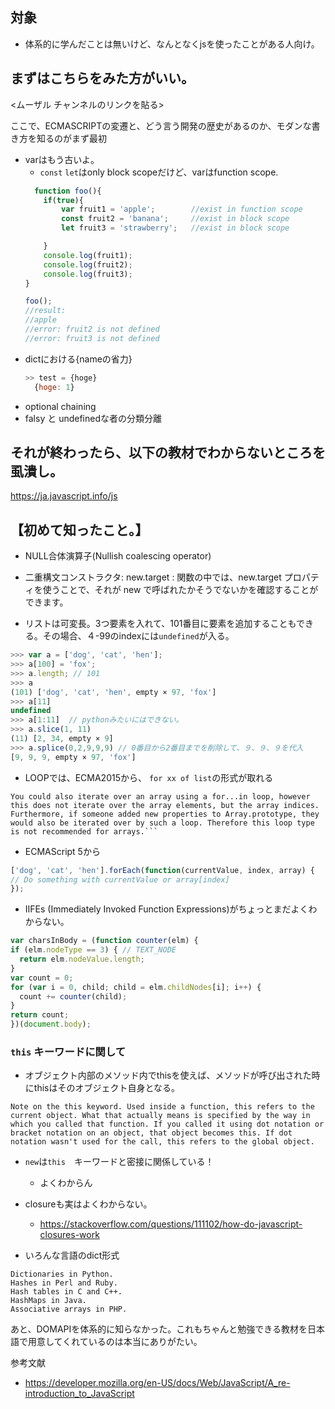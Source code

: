 

## 対象
- 体系的に学んだことは無いけど、なんとなくjsを使ったことがある人向け。


## まずはこちらをみた方がいい。
<ムーザル チャンネルのリンクを貼る>

ここで、ECMASCRIPTの変遷と、どう言う開発の歴史があるのか、モダンな書き方を知るのがまず最初

- varはもう古いよ。
  - `const` `let`はonly block scopeだけど、varはfunction scope.
  ```js
    function foo(){
      if(true){
          var fruit1 = 'apple';        //exist in function scope
          const fruit2 = 'banana';     //exist in block scope
          let fruit3 = 'strawberry';   //exist in block scope

      }
      console.log(fruit1);
      console.log(fruit2);
      console.log(fruit3);
  }

  foo();
  //result:
  //apple
  //error: fruit2 is not defined
  //error: fruit3 is not defined
  ```
- dictにおける{nameの省力}
  ```js
  >> test = {hoge}
    {hoge: 1}
  ```
- optional chaining
- falsy と undefinedな者の分類分離


## それが終わったら、以下の教材でわからないところを虱潰し。

https://ja.javascript.info/js

## 【初めて知ったこと。】

- NULL合体演算子(Nullish coalescing operator)
- 二重構文コンストラクタ: new.target : 関数の中では、new.target プロパティを使うことで、それが new で呼ばれたかそうでないかを確認することができます。

- リストは可変長。3つ要素を入れて、101番目に要素を追加することもできる。その場合、４-99のindexには`undefined`が入る。
```js
>>> var a = ['dog', 'cat', 'hen'];
>>> a[100] = 'fox';
>>> a.length; // 101
>>> a
(101) ['dog', 'cat', 'hen', empty × 97, 'fox']
>>> a[11]
undefined
>>> a[1:11]  // pythonみたいにはできない。
>>> a.slice(1, 11)
(11) [2, 34, empty × 9]
>>> a.splice(0,2,9,9,9) // 0番目から2番目までを削除して、９、９、９を代入
[9, 9, 9, empty × 97, 'fox']

```

- LOOPでは、ECMA2015から、
  `for xx of list`の形式が取れる

```
You could also iterate over an array using a for...in loop, however this does not iterate over the array elements, but the array indices. Furthermore, if someone added new properties to Array.prototype, they would also be iterated over by such a loop. Therefore this loop type is not recommended for arrays.```
```
  - ECMAScript 5から
  ```js
  ['dog', 'cat', 'hen'].forEach(function(currentValue, index, array) {
  // Do something with currentValue or array[index]
  });
  ```
  
-  IIFEs (Immediately Invoked Function Expressions)がちょっとまだよくわからない。
  ```js 
  var charsInBody = (function counter(elm) {
  if (elm.nodeType == 3) { // TEXT_NODE
    return elm.nodeValue.length;
  }
  var count = 0;
  for (var i = 0, child; child = elm.childNodes[i]; i++) {
    count += counter(child);
  }
  return count;
  })(document.body);
  ```
  
### `this` キーワードに関して
- オブジェクト内部のメソッド内でthisを使えば、メソッドが呼び出された時にthisはそのオブジェクト自身となる。

```
Note on the this keyword. Used inside a function, this refers to the current object. What that actually means is specified by the way in which you called that function. If you called it using dot notation or bracket notation on an object, that object becomes this. If dot notation wasn't used for the call, this refers to the global object.
```
- `new`は`this`　キーワードと密接に関係している！
  - よくわからん
  
- closureも実はよくわからない。
  - https://stackoverflow.com/questions/111102/how-do-javascript-closures-work

- いろんな言語のdict形式
```
Dictionaries in Python.
Hashes in Perl and Ruby.
Hash tables in C and C++.
HashMaps in Java.
Associative arrays in PHP.
```
あと、DOMAPIを体系的に知らなかった。これもちゃんと勉強できる教材を日本語で用意してくれているのは本当にありがたい。


参考文献

- https://developer.mozilla.org/en-US/docs/Web/JavaScript/A_re-introduction_to_JavaScript

